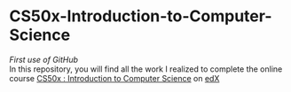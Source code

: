 # CS50x-Introduction-to-Computer-Science
<em>First use of GitHub</em></br>
In this repository, you will find all the work I realized to complete the online course <a href="https://www.edx.org/course/introduction-computer-science-harvardx-cs50x">CS50x : Introduction to Computer Science</a> on <a href="https://www.edx.org/">edX</a>
